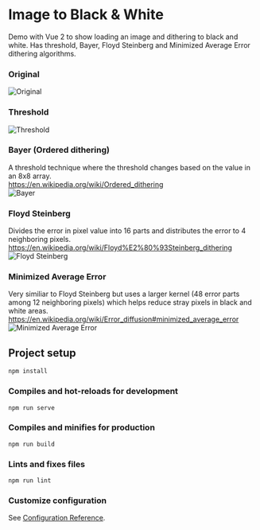 # Image to Black & White

Demo with Vue 2 to show loading an image and dithering to black and white. Has threshold, Bayer, Floyd Steinberg and Minimized Average Error dithering algorithms.

### Original  
![Original](./images/Mona_Lisa.jpg)

### Threshold  
![Threshold](./images/threshold.png)

### Bayer (Ordered dithering)
A threshold technique where the threshold changes based on the value in an 8x8 array.  
https://en.wikipedia.org/wiki/Ordered_dithering  
![Bayer](./images/bayer.png)

### Floyd Steinberg  
Divides the error in pixel value into 16 parts and distributes  the error to 4 neighboring pixels.  
https://en.wikipedia.org/wiki/Floyd%E2%80%93Steinberg_dithering  
![Floyd Steinberg](./images/floyd.png)

### Minimized Average Error  
Very similiar to Floyd Steinberg but uses a larger kernel (48 error parts among 12 neighboring pixels) which helps reduce stray pixels in black and white areas.  
https://en.wikipedia.org/wiki/Error_diffusion#minimized_average_error  
![Minimized Average Error](./images/minimized.png)

## Project setup
```
npm install
```

### Compiles and hot-reloads for development
```
npm run serve
```

### Compiles and minifies for production
```
npm run build
```

### Lints and fixes files
```
npm run lint
```

### Customize configuration
See [Configuration Reference](https://cli.vuejs.org/config/).
